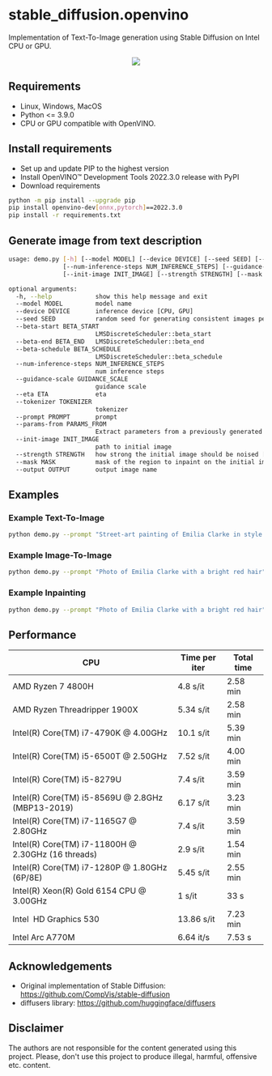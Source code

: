 # stable_diffusion.openvino

Implementation of Text-To-Image generation using Stable Diffusion on Intel CPU or GPU.
<p align="center">
  <img src="data/title.png"/>
</p>

## Requirements

* Linux, Windows, MacOS
* Python <= 3.9.0
* CPU or GPU compatible with OpenVINO.

## Install requirements

* Set up and update PIP to the highest version
* Install OpenVINO™ Development Tools 2022.3.0 release with PyPI
* Download requirements

```bash
python -m pip install --upgrade pip
pip install openvino-dev[onnx,pytorch]==2022.3.0
pip install -r requirements.txt
```

## Generate image from text description

```bash
usage: demo.py [-h] [--model MODEL] [--device DEVICE] [--seed SEED] [--beta-start BETA_START] [--beta-end BETA_END] [--beta-schedule BETA_SCHEDULE]
               [--num-inference-steps NUM_INFERENCE_STEPS] [--guidance-scale GUIDANCE_SCALE] [--eta ETA] [--tokenizer TOKENIZER] [--prompt PROMPT] [--params-from PARAMS_FROM]
               [--init-image INIT_IMAGE] [--strength STRENGTH] [--mask MASK] [--output OUTPUT]

optional arguments:
  -h, --help            show this help message and exit
  --model MODEL         model name
  --device DEVICE       inference device [CPU, GPU]
  --seed SEED           random seed for generating consistent images per prompt
  --beta-start BETA_START
                        LMSDiscreteScheduler::beta_start
  --beta-end BETA_END   LMSDiscreteScheduler::beta_end
  --beta-schedule BETA_SCHEDULE
                        LMSDiscreteScheduler::beta_schedule
  --num-inference-steps NUM_INFERENCE_STEPS
                        num inference steps
  --guidance-scale GUIDANCE_SCALE
                        guidance scale
  --eta ETA             eta
  --tokenizer TOKENIZER
                        tokenizer
  --prompt PROMPT       prompt
  --params-from PARAMS_FROM
                        Extract parameters from a previously generated image.
  --init-image INIT_IMAGE
                        path to initial image
  --strength STRENGTH   how strong the initial image should be noised [0.0, 1.0]
  --mask MASK           mask of the region to inpaint on the initial image
  --output OUTPUT       output image name
```

## Examples

### Example Text-To-Image
```bash
python demo.py --prompt "Street-art painting of Emilia Clarke in style of Banksy, photorealism"
```

### Example Image-To-Image
```bash
python demo.py --prompt "Photo of Emilia Clarke with a bright red hair" --init-image ./data/input.png --strength 0.5
```

### Example Inpainting
```bash
python demo.py --prompt "Photo of Emilia Clarke with a bright red hair" --init-image ./data/input.png --mask ./data/mask.png --strength 0.5
```

## Performance

| CPU                                                | Time per iter | Total time |
|----------------------------------------------------|---------------|------------|
| AMD Ryzen 7 4800H                                  | 4.8 s/it      | 2.58 min   |
| AMD Ryzen Threadripper 1900X                       | 5.34 s/it     | 2.58 min   |
| Intel(R) Core(TM) i7-4790K  @ 4.00GHz              | 10.1 s/it     | 5.39 min   |
| Intel(R) Core(TM) i5-6500T @ 2.50GHz               | 7.52 s/it     | 4.00 min   |
| Intel(R) Core(TM) i5-8279U                         | 7.4 s/it      | 3.59 min   |
| Intel(R) Core(TM) i5-8569U @ 2.8GHz (MBP13-2019)   | 6.17 s/it     | 3.23 min   |
| Intel(R) Core(TM) i7-1165G7 @ 2.80GHz              | 7.4 s/it      | 3.59 min   |
| Intel(R) Core(TM) i7-11800H @ 2.30GHz (16 threads) | 2.9 s/it      | 1.54 min   |
| Intel(R) Core(TM) i7-1280P @ 1.80GHz (6P/8E)       | 5.45 s/it     | 2.55 min   |
| Intel(R) Xeon(R) Gold 6154 CPU @ 3.00GHz           | 1 s/it        | 33 s       |
| Intel  HD Graphics 530                             | 13.86 s/it    | 7.23 min   |
| Intel Arc A770M                                    | 6.64 it/s     | 7.53 s     |


## Acknowledgements

* Original implementation of Stable Diffusion: https://github.com/CompVis/stable-diffusion
* diffusers library: https://github.com/huggingface/diffusers

## Disclaimer

The authors are not responsible for the content generated using this project.
Please, don't use this project to produce illegal, harmful, offensive etc. content.

